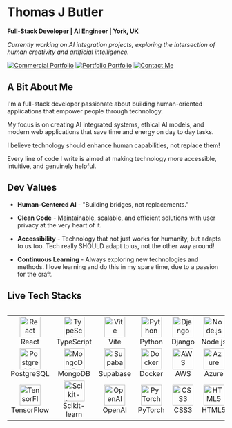 # Thomas J Butler

**Full-Stack Developer | AI Engineer | York, UK**

 *Currently working on AI integration projects, exploring the intersection of human creativity and artificial intelligence.*

[![Commercial Portfolio](https://img.shields.io/badge/COMMERCIAL_PORTFOLIO-Click_Me-00C853?style=for-the-badge&logo=vercel&logoColor=white)](https://thomasjbutler.me)
[![Portfolio Portfolio](https://img.shields.io/badge/PORTFOLIO_PORTFOLIO-Click_Me-4A90E2?style=for-the-badge&logo=github&logoColor=white)](https://thomasjbutler.github.io)
[![Contact Me](https://img.shields.io/badge/Contact_Me-Click_Me-FF4433?style=for-the-badge&logo=vercel&logoColor=white)](https://thomasjbutler.github.io/#contact)

## A Bit About Me

I'm a full-stack developer passionate about building human-oriented applications that empower people through technology. 

My focus is on creating AI integrated systems, ethical AI models, and modern web applications that save time and energy on day to day tasks.

I believe technology should enhance human capabilities, not replace them! 

Every line of code I write is aimed at making technology more accessible, intuitive, and genuinely helpful. 

## Dev Values

- **Human-Centered AI** - "Building bridges, not replacements."

- **Clean Code** - Maintainable, scalable, and efficient solutions with user privacy at the very heart of it. 

- **Accessibility** - Technology that not just works for humanity, but adapts to us too. Tech really SHOULD adapt to us, not the other way around!

- **Continuous Learning** - Always exploring new technologies and methods. I love learning and do this in my spare time, due to a passion for the craft.
  
## Live Tech Stacks 

<table align="left">
<tr>
<td align="center" width="96">
<img src="https://skillicons.dev/icons?i=react" width="48" height="48" alt="React" />
<br>React
</td>
<td align="center" width="96">
<img src="https://skillicons.dev/icons?i=typescript" width="48" height="48" alt="TypeScript" />
<br>TypeScript
</td>
<td align="center" width="96">
<img src="https://skillicons.dev/icons?i=vite" width="48" height="48" alt="Vite" />
<br>Vite
</td>
<td align="center" width="96">
<img src="https://skillicons.dev/icons?i=python" width="48" height="48" alt="Python" />
<br>Python
</td>
<td align="center" width="96">
<img src="https://skillicons.dev/icons?i=django" width="48" height="48" alt="Django" />
<br>Django
</td>
<td align="center" width="96">
<img src="https://skillicons.dev/icons?i=nodejs" width="48" height="48" alt="Node.js" />
<br>Node.js
</td>
<td align="center" width="96">
<img src="https://skillicons.dev/icons?i=dotnet" width="48" height="48" alt=".NET" />
<br>.NET
</td>
<td align="center" width="96">
<img src="https://skillicons.dev/icons?i=cs" width="48" height="48" alt="C#" />
<br>C#
</td>
</tr>
<tr>
<td align="center" width="96">
<img src="https://skillicons.dev/icons?i=postgresql" width="48" height="48" alt="PostgreSQL" />
<br>PostgreSQL
</td>
<td align="center" width="96">
<img src="https://skillicons.dev/icons?i=mongodb" width="48" height="48" alt="MongoDB" />
<br>MongoDB
</td>
<td align="center" width="96">
<img src="https://skillicons.dev/icons?i=supabase" width="48" height="48" alt="Supabase" />
<br>Supabase
</td>
<td align="center" width="96">
<img src="https://skillicons.dev/icons?i=docker" width="48" height="48" alt="Docker" />
<br>Docker
</td>
<td align="center" width="96">
<img src="https://skillicons.dev/icons?i=aws" width="48" height="48" alt="AWS" />
<br>AWS
</td>
<td align="center" width="96">
<img src="https://skillicons.dev/icons?i=azure" width="48" height="48" alt="Azure" />
<br>Azure
</td>
<td align="center" width="96">
<img src="https://skillicons.dev/icons?i=vercel" width="48" height="48" alt="Vercel" />
<br>Vercel
</td>
<td align="center" width="96">
<img src="https://skillicons.dev/icons?i=tailwind" width="48" height="48" alt="Tailwind" />
<br>Tailwind
</td>
</tr>
<tr>
<td align="center" width="96">
<img src="https://skillicons.dev/icons?i=tensorflow" width="48" height="48" alt="TensorFlow" />
<br>TensorFlow
</td>
<td align="center" width="96">
<img src="https://cdn.jsdelivr.net/gh/devicons/devicon/icons/scikitlearn/scikitlearn-original.svg" width="48" height="48" alt="Scikit-learn" />
<br>Scikit-learn
</td>
<td align="center" width="96">
<img src="https://www.svgrepo.com/show/306500/openai.svg" width="48" height="48" alt="OpenAI" />
<br>OpenAI
</td>
<td align="center" width="96">
<img src="https://skillicons.dev/icons?i=pytorch" width="48" height="48" alt="PyTorch" />
<br>PyTorch
</td>
<td align="center" width="96">
<img src="https://skillicons.dev/icons?i=css" width="48" height="48" alt="CSS3" />
<br>CSS3
</td>
<td align="center" width="96">
<img src="https://skillicons.dev/icons?i=html" width="48" height="48" alt="HTML5" />
<br>HTML5
</td>
<td align="center" width="96">
<img src="https://skillicons.dev/icons?i=git" width="48" height="48" alt="Git" />
<br>Git
</td>
<td align="center" width="96">
<img src="https://skillicons.dev/icons?i=vscode" width="48" height="48" alt="VS Code" />
<br>VS Code
</td>
</tr>
</table>
